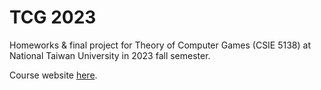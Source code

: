 # TCG 2023

Homeworks & final project for Theory of Computer Games (CSIE 5138) at National Taiwan University in 2023 fall semester.

Course website [here](https://homepage.iis.sinica.edu.tw/~tshsu/tcg/2023/index.html).
